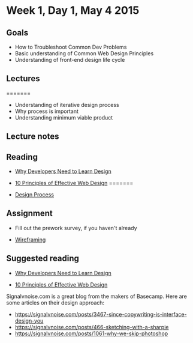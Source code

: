# Week 1, Day 1, May 4 2015

## Goals

- How to Troubleshoot Common Dev Problems
- Basic understanding of Common Web Design Principles
- Understanding of front-end design life cycle

## Lectures
=======
- Understanding of iterative design process
- Why process is important
- Understanding minimum viable product

## Lecture notes

## Reading

- [Why Developers Need to Learn Design](http://www.cognition.happycog.com/article/why-developers-need-to-learn-design)

- [10 Principles of Effective Web Design](http://www.smashingmagazine.com/2008/01/31/10-principles-of-effective-web-design/)
=======
- [Design Process](https://github.com/tiy-durham-fe-cohort4/resources/blob/master/lessons/design-process.md)

## Assignment

- Fill out the prework survey, if you haven't already

- [Wireframing](https://github.com/tiy-durham-fe-cohort4/resources/blob/master/assignments/wireframing.md)

## Suggested reading

- [Why Developers Need to Learn Design](http://www.cognition.happycog.com/article/why-developers-need-to-learn-design)

- [10 Principles of Effective Web Design](http://www.smashingmagazine.com/2008/01/31/10-principles-of-effective-web-design/)

Signalvnoise.com is a great blog from the makers of Basecamp. Here are some
articles on their design approach:

- https://signalvnoise.com/posts/3467-since-copywriting-is-interface-design-you
- https://signalvnoise.com/posts/466-sketching-with-a-sharpie
- https://signalvnoise.com/posts/1061-why-we-skip-photoshop